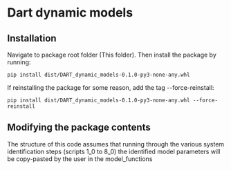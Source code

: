 # Dart dynamic models

## Installation

Navigate to package root folder (This folder). Then install the package by running:

```
pip install dist/DART_dynamic_models-0.1.0-py3-none-any.whl
```

If reinstalling the package for some reason, add the tag  --force-reinstall:

```
pip install dist/DART_dynamic_models-0.1.0-py3-none-any.whl --force-reinstall
```


## Modifying the package contents
The structure of this code assumes that running through the various system identification steps (scripts 1_0 to 8_0) the identified model parameters will be copy-pasted by the user in the model_functions
